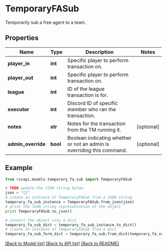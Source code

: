# TemporaryFASub

Temporarily sub a free agent to a team.

## Properties
Name | Type | Description | Notes
------------ | ------------- | ------------- | -------------
**player_in** | **int** | Specific player to perform transaction on. | 
**player_out** | **int** | Specific player to perform transaction on. | 
**league** | **int** | ID of the league transaction is for. | 
**executor** | **int** | Discord ID of specific member who ran the transaction. | 
**notes** | **str** | Notes for the transaction from the TM running it. | [optional] 
**admin_override** | **bool** | Boolean indicating whether or not an admin is overriding this command. | [optional] 

## Example

```python
from rscapi.models.temporary_fa_sub import TemporaryFASub

# TODO update the JSON string below
json = "{}"
# create an instance of TemporaryFASub from a JSON string
temporary_fa_sub_instance = TemporaryFASub.from_json(json)
# print the JSON string representation of the object
print TemporaryFASub.to_json()

# convert the object into a dict
temporary_fa_sub_dict = temporary_fa_sub_instance.to_dict()
# create an instance of TemporaryFASub from a dict
temporary_fa_sub_form_dict = temporary_fa_sub.from_dict(temporary_fa_sub_dict)
```
[[Back to Model list]](../README.md#documentation-for-models) [[Back to API list]](../README.md#documentation-for-api-endpoints) [[Back to README]](../README.md)


